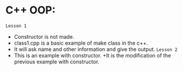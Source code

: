 # C++ OOP:
`Lesson 1`
   + Constructor is not made.
   + class1.cpp is a basic example of make class in the c++.
   + It will ask name and other information and give the output. 
`Lesson 2`
   + This is an example with constructor.
   +It is the modification of the previous example with constructor. 
